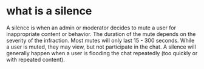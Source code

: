 # what is a silence

A silence is when an admin or moderator decides to mute a user for inappropriate content or behavior. The duration of the mute depends on the severity of the infraction. Most mutes will only last 15 - 300 seconds. While a user is muted, they may view, but not participate in the chat. A silence will generally happen when a user is flooding the chat repeatedly (too quickly or with repeated content).